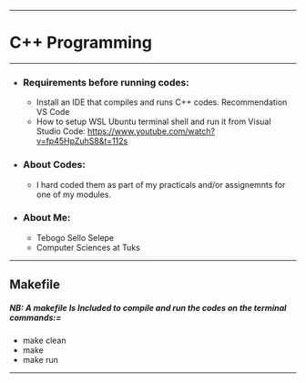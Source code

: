 ________________________________________________________________________________________

#                         C++ Programming                               
________________________________________________________________________________________
- ### Requirements before running codes:
    - Install an IDE that compiles and runs C++ codes. Recommendation VS Code
    - How to setup WSL Ubuntu terminal shell and run it from Visual Studio Code: https://www.youtube.com/watch?v=fp45HpZuhS8&t=112s
- ### About Codes:
    - I hard coded them as part of my practicals and/or assignemnts for one of my modules.
- ###  About Me: 
    - Tebogo Sello Selepe
    - Computer Sciences at Tuks
________________________________________________________________________________________
 ## Makefile

##### NB: A makefile Is Included to compile and run the codes on the terminal commands:=
- make clean
- make
- make run
________________________________________________________________________________________
